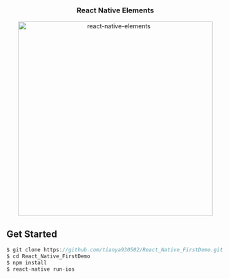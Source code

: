 
<h3 align="center">
  React Native Elements
</h3>

<p align="center">
  <img alt="react-native-elements" src="./src/image/react-navigation.png" width="450">
</p>

## Get Started

```js
$ git clone https://github.com/tianya930502/React_Native_FirstDemo.git
$ cd React_Native_FirstDemo
$ npm install
$ react-native run-ios
```
